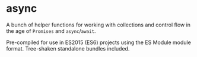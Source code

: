 # async

A bunch of helper functions for working with collections and control flow in the age of `Promises` and `async`/`await`.

Pre-compiled for use in ES2015 (ES6) projects using the ES Module module format. Tree-shaken standalone bundles included.